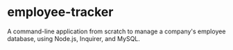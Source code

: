 # employee-tracker
 A command-line application from scratch to manage a company's employee database, using Node.js, Inquirer, and MySQL.
